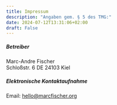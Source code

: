 ```yaml
---
title: Impressum
description: "Angaben gem. § 5 des TMG:"
date: 2024-07-12T13:31:06+02:00
draft: False
---
```

##### Betreiber
Marc-Andre Fischer  
Schloßstr. 6 
DE 24103 Kiel


##### Elektronische Kontaktaufnahme
Email: [hello@marcfischer.org](mailto:hello@marcfischer.org)

